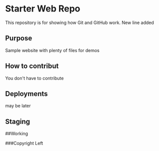 # Starter Web Repo

This repository is for showing how Git and GitHub work. New line added 

## Purpose

Sample website with plenty of files for demos

## How to contribut

You don't have to contribute

## Deployments

may be later

## Staging
 
 
##Working 

###Copyright
Left